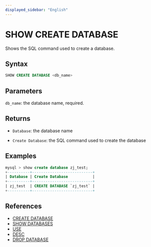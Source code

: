 ```yaml
---
displayed_sidebar: "English"
---
```


# SHOW CREATE DATABASE

Shows the SQL command used to create a database.

## Syntax

```sql
SHOW CREATE DATABASE <db_name>
```

## Parameters

`db_name`: the database name, required.

## Returns

- `Database`: the database name

- `Create Database`: the SQL command used to create the database

## Examples

```sql
mysql > show create database zj_test;
+----------+---------------------------+
| Database | Create Database           |
+----------+---------------------------+
| zj_test  | CREATE DATABASE `zj_test` |
+----------+---------------------------+
```

## References

- [CREATE DATABASE](CREATE_DATABASE.md)
- [SHOW DATABASES](SHOW_DATABASES.md)
- [USE](USE.md)
- [DESC](../table_bucket_part_index/DESCRIBE.md)
- [DROP DATABASE](DROP_DATABASE.md)
